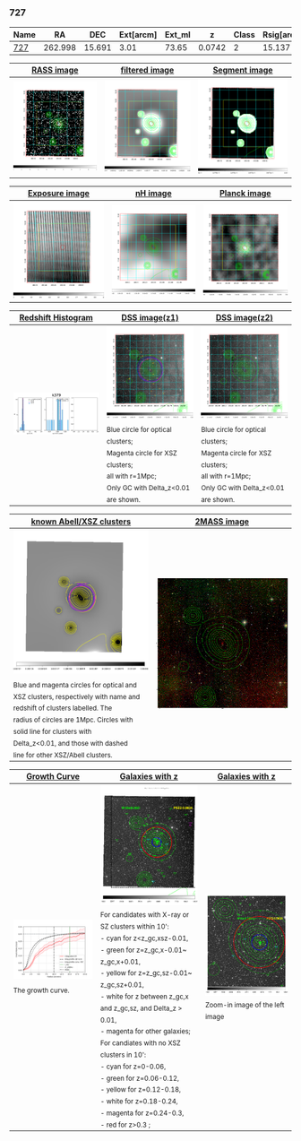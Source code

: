 <div STYLE="page-break-after: always;"></div>

### 727

|Name          |RA          |DEC      | Ext[arcm] | Ext_ml | z    | Class| Rsig[arcmin] | CRsig[c/s] | CR500[c/s] | R500[Mpc] |L500[erg/s]|F500[erg/s/cm^2]| M500[Msun]|Tx[keV]|beta|GC(XSZ,Delta_z<0.01)| GC(OPT,Delta_z<0.01)|GC|alias|
|--------------|------------|------------|---|---|-----------|--------|------|------|----|----|----|----|----|----|----|----|----|----|---|
|[727](script/727.md)     | 262.998       | 15.691       | 3.01    | 73.65   | 0.0742 | 2   | 15.137 |0.251 |0.238 |0.841 |5.524e+43 |4.100e-12 |1.815e+14 |3.165 |0.588 |Tar, |Wen, |Tar, |k379|

|[RASS image](../image/727/727_img.pdf)|[filtered image](../image/727/727_fil.pdf)|[Segment image](../image/727/727_seg.pdf)|
|-------------------|--------------------|-------------------|
| <img src="../image/727/727_img.png" width="300">  | <img src="../image/727/727_fil.png" width="300">   | <img src="../image/727/727_seg.png" width="300">  |

|[Exposure image](../image/727/727_mex.pdf)| [nH image](../image/727/727_nh.pdf)| [Planck image](../image/727/727_p.pdf)|
|-------------------|--------------------|-------------------|
|<img src="../image/727/727_mex.png" width="300">   | <img src="../image/727/727_nh.png" width="300">    | <img src="../image/727/727_p.png" width="300"> |

|[Redshift Histogram](../image/727/727_zg.pdf) | [DSS image(z1)](../image/727/727_dss_z1.pdf)      |  [DSS image(z2)](../image/727/727_dss_z2.pdf)    |
|-------------------|--------------------|-------------------|
|<img src="../image/727/727_zg.png" width="300"> |<img src="../image/727/727_dss_z1.png" width="300"> <sub><br>Blue circle for optical clusters; <br>Magenta circle for XSZ clusters; <br>all with r=1Mpc; <br>Only GC with Delta_z<0.01 are shown. </sub>| <img src="../image/727/727_dss_z2.png" width="300"><sub><br>Blue circle for optical clusters; <br>Magenta circle for XSZ clusters; <br>all with r=1Mpc; <br>Only GC with Delta_z<0.01 are shown. </sub> |

|[known Abell/XSZ clusters](../image/727/727_m.pdf) | [2MASS image](../image/727/727_2mass.pdf)      |
|-------------------|-------------------|
|<img src=../image/727/727_m.png width="300"> <sub><br>Blue and magenta circles for optical and <br>XSZ clusters, respectively with name and <br>redshift of clusters labelled. The <br>radius of circles are 1Mpc. Circles with <br>solid line for clusters with <br>Delta_z<0.01, and those with dashed <br>line for other XSZ/Abell clusters.        </sub>|<img src="../image/727/727_2mass.png" width="300">  |

|[Growth Curve](../image/727/727_gca_all.png) |[Galaxies with z](../image/727/727_opt_ned.pdf) |[Galaxies with z](../image/727/727_opt_ned_zoom.pdf) |
|-------------------|-------------------|-------------------|
| <img src="../image/727/727_gca_all.png" width="300"> <sub><br>The growth curve.</sub>| <img src=../image/727/727_opt_ned.png width="300"> <br><sub> For candidates with X-ray or SZ clusters within 10': <br> - cyan for z<z_gc,xsz-0.01, <br> - green for z=z_gc,x-0.01~ z_gc,x+0.01, <br> - yellow for z=z_gc,sz-0.01~ z_gc,sz+0.01, <br> - white for z between z_gc,x and z_gc,sz, and Delta_z > 0.01, <br> - magenta for other galaxies; <br>For candiates with no XSZ clusters in 10': <br> - cyan for z=0-0.06, <br> - green for z=0.06-0.12, <br> - yellow for z=0.12-0.18, <br> - white for z=0.18-0.24, <br> - magenta for z=0.24-0.3, <br> - red for z>0.3 ;  </sub>|<img src=../image/727/727_opt_ned_zoom.png width="300">  <br><sub> Zoom-in image of the left image</sub>|




